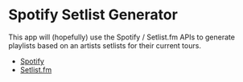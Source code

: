 # Spotify Setlist Generator

This app will (hopefully) use the Spotify / Setlist.fm APIs to generate playlists based on an artists setlists for their current tours.

 - [Spotify](https://open.spotify.com/)
 - [Setlist.fm](https://www.setlist.fm/)